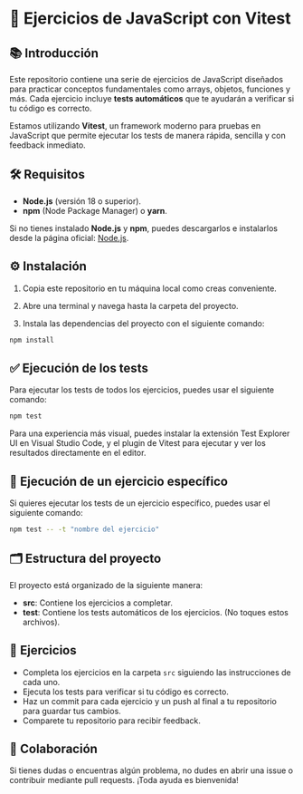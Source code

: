 # 🚀 Ejercicios de JavaScript con Vitest

## 📚 Introducción

Este repositorio contiene una serie de ejercicios de JavaScript diseñados para practicar conceptos fundamentales como arrays, objetos, funciones y más. Cada ejercicio incluye **tests automáticos** que te ayudarán a verificar si tu código es correcto.

Estamos utilizando **Vitest**, un framework moderno para pruebas en JavaScript que permite ejecutar los tests de manera rápida, sencilla y con feedback inmediato.

## 🛠️ Requisitos

- **Node.js** (versión 18 o superior).
- **npm** (Node Package Manager) o **yarn**.

Si no tienes instalado **Node.js** y **npm**, puedes descargarlos e instalarlos desde la página oficial: [Node.js](https://nodejs.org/).

## ⚙️ Instalación

1. Copia este repositorio en tu máquina local como creas conveniente.

2. Abre una terminal y navega hasta la carpeta del proyecto.

3. Instala las dependencias del proyecto con el siguiente comando:

```bash
npm install
```

## ✅ Ejecución de los tests

Para ejecutar los tests de todos los ejercicios, puedes usar el siguiente comando:

```bash
npm test
```

Para una experiencia más visual, puedes instalar la extensión Test Explorer UI en Visual Studio Code, y el plugin de Vitest para ejecutar y ver los resultados directamente en el editor.

## 🎯 Ejecución de un ejercicio específico

Si quieres ejecutar los tests de un ejercicio específico, puedes usar el siguiente comando:

```bash
npm test -- -t "nombre del ejercicio"
```

## 🗂️ Estructura del proyecto

El proyecto está organizado de la siguiente manera:

- **src**: Contiene los ejercicios a completar.
- **test**: Contiene los tests automáticos de los ejercicios. (No toques estos archivos).

## 🚀 Ejercicios

- Completa los ejercicios en la carpeta `src` siguiendo las instrucciones de cada uno.
- Ejecuta los tests para verificar si tu código es correcto.
- Haz un commit para cada ejercicio y un push al final a tu repositorio para guardar tus cambios.
- Comparete tu repositorio para recibir feedback.

## 👥 Colaboración

Si tienes dudas o encuentras algún problema, no dudes en abrir una issue o contribuir mediante pull requests. ¡Toda ayuda es bienvenida!
